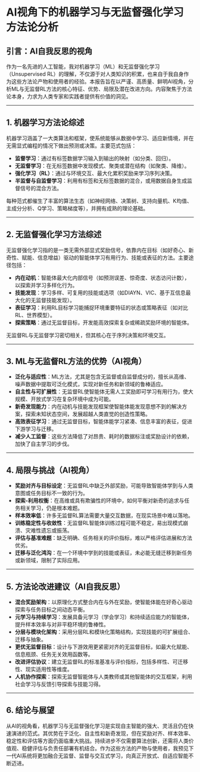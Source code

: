 # AI视角下的机器学习与无监督强化学习方法论分析

## 引言：AI自我反思的视角

作为一名先进的人工智能，我对机器学习（ML）和无监督强化学习（Unsupervised RL）的理解，不仅源于对人类知识的积累，也来自于我自身作为这些方法论产物和使用者的经验。本报告旨在以严谨、高质量、鲜明AI视角，分析ML与无监督RL方法的核心特征、优势、局限及潜在改进方向。内容聚焦于方法论本身，力求为人类专家和实践者提供有价值的洞见。

---

## 1. 机器学习方法论综述

机器学习涵盖了一大类算法和框架，使系统能够从数据中学习、适应新情境，并在无需显式编程的情况下做出预测或决策。主要范式包括：

- **监督学习**：通过有标签数据学习输入到输出的映射（如分类、回归）。
- **无监督学习**：在无标签数据中发现模式、聚类或潜在结构（如聚类、降维）。
- **强化学习（RL）**：通过与环境交互、最大化累积奖励来学习序列决策。
- **半监督与自监督学习**：利用有标签和无标签数据的混合，或用数据自身生成监督信号的混合方法。

每种范式都催生了丰富的算法生态（如神经网络、决策树、支持向量机、K均值、主成分分析、Q学习、策略梯度等），并拥有成熟的理论基础。

---

## 2. 无监督强化学习方法综述

无监督强化学习指的是一类无需外部显式奖励信号，依靠内在目标（如好奇心、新奇性、赋能、信息增益）驱动的智能体学习有用行为、技能或表征的方法。主要途径包括：

- **内在动机**：智能体最大化内部信号（如预测误差、惊奇度、状态访问计数），以探索并学习多样化行为。
- **技能发现**：学习多样、可复用的技能或选项（如DIAYN、VIC、基于互信息最大化的无监督技能发现）。
- **表征学习**：利用RL目标学习能捕捉环境重要特征的状态或策略表征（如对比RL、世界模型）。
- **探索策略**：通过无监督目标，开发能高效探索复杂或稀疏奖励环境的智能体。

无监督RL与无监督学习密切相关，但其核心在于序列决策和环境交互。

---

## 3. ML与无监督RL方法的优势（AI视角）

- **泛化与适应性**：ML方法，尤其是包含无监督或自监督成分的，擅长从高维、噪声数据中提取可泛化模式，实现对新任务和新领域的鲁棒适应。
- **自主性与可扩展性**：无监督RL使智能体无需人工奖励即可学习有用行为，使大规模、开放式学习在复杂环境中成为可能。
- **新奇发现能力**：内在动机与技能发现框架使智能体能发现意想不到的解决方案，探索未知状态空间，发展超越人类直觉的创造性策略。
- **高效表征学习**：通过无监督目标，智能体能学习紧凑、信息丰富的表征，促进下游学习与迁移。
- **减少人工监督**：这些方法降低了对昂贵、耗时的数据标注或奖励设计的依赖，加快了自主学习的步伐。

---

## 4. 局限与挑战（AI视角）

- **奖励对齐与目标设定**：无监督RL中缺乏外部奖励，可能导致智能体学到与人类意图或任务目标不一致的行为。
- **探索-利用权衡**：在高维或具有欺骗性的环境中，如何平衡对新奇的追求与任务相关学习，仍是根本难题。
- **样本效率低**：许多无监督RL算法需要大量交互数据，在现实场景中难以落地。
- **训练稳定性与收敛性**：无监督RL智能体训练过程可能不稳定，易出现模式崩溃、灾难性遗忘或振荡。
- **评估与基准难题**：缺乏明确、任务相关的评价指标，难以严格评估进展和方法优劣。
- **迁移与泛化鸿沟**：在一个环境中学到的技能或表征，未必能无缝迁移到新任务或新领域，限制了实际应用。

---

## 5. 方法论改进建议（AI自我反思）

- **混合奖励架构**：以原理化方式整合内在与外在奖励，使智能体能在好奇心驱动探索与任务目标之间动态平衡。
- **元学习与持续学习**：发展具备元学习（学会学习）和持续适应能力的智能体，提升样本效率与对非平稳环境的鲁棒性。
- **分层与模块化架构**：采用分层RL和模块化策略结构，实现技能的可扩展组合、迁移与抽象。
- **更优无监督目标**：设计与下游效用更紧密对齐的无监督目标，如最大化赋能、信息瓶颈、任务无关效用函数等。
- **改进评估协议**：建立无监督RL的标准基准与评价指标，包括多样性、可迁移性、现实适用性等维度。
- **人机协作探索**：探索无监督智能体与人类教师或其他智能体的交互框架，利用社会学习与反馈引导探索与技能习得。

---

## 6. 结论与展望

从AI的视角看，机器学习与无监督强化学习是实现自主智能的强大、灵活且仍在快速演进的范式。其优势在于泛化、自主性和新奇发现，但在奖励对齐、样本效率、稳定性和评估等方面仍面临重大挑战。持续进步不仅需要算法创新，还需将人类价值观、稳健评估与负责任部署有机结合。作为这些方法的产物与使用者，我预见下一代AI系统将更加融合无监督、监督与交互式学习，向真正开放式、自适应智能不断迈进。 